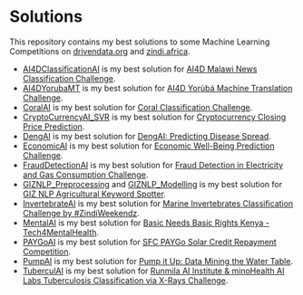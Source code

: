 # Solutions
This repository contains my best solutions to some Machine Learning Competitions on [drivendata.org](https://www.drivendata.org) and [zindi.africa](https://zindi.africa).

* [AI4DClassificationAI](https://github.com/kogni7git/solutions/blob/main/AI4DClassificationAI.ipynb) is my best solution for [AI4D Malawi News Classification Challenge](https://zindi.africa/competitions/ai4d-malawi-news-classification-challenge).
* [AI4DYorubaMT](https://github.com/kogni7git/solutions/blob/main/AI4DYorubaMT.ipynb) is my best solution for [AI4D Yorùbá Machine Translation Challenge](https://zindi.africa/competitions/ai4d-yoruba-machine-translation-challenge).
* [CoralAI](https://github.com/kogni7git/solutions/blob/main/CoralAI.ipynb) is my best solution for [Coral Classification Challenge](https://zindi.africa/competitions/coral-classification-challenge).
* [CryptoCurrencyAI_SVR](https://github.com/kogni7git/solutions/blob/main/CryptoCurrencyAI_SVR.ipynb) is my best solution for [Cryptocurrency Closing Price Prediction](https://zindi.africa/competitions/cryptocurrency-closing-price-prediction).
* [DengAI](https://github.com/kogni7git/solutions/blob/main/DengAI.jl) is my best solution for [DengAI: Predicting Disease Spread](https://www.drivendata.org/competitions/44/dengai-predicting-disease-spread/).
* [EconomicAI](https://github.com/kogni7git/solutions/blob/main/EconomicAI.ipynb) is my best solution for [Economic Well-Being Prediction Challenge](https://zindi.africa/competitions/economic-well-being-prediction-challenge).
* [FraudDetectionAI](https://github.com/kogni7git/solutions/blob/main/FraudDetectionAI.ipynb) is my best solution for [Fraud Detection in Electricity and Gas Consumption Challenge](https://zindi.africa/competitions/ai-hack-tunisia-4-predictive-analytics-challenge-1).
* [GIZNLP_Preprocessing](https://github.com/kogni7git/solutions/blob/main/GIZNLP_Preprocessing.ipynb) and [GIZNLP_Modelling](https://github.com/kogni7git/solutions/blob/main/GIZNLP_Modelling.ipynb) is my best solution for [GIZ NLP Agricultural Keyword Spotter](https://zindi.africa/competitions/giz-nlp-agricultural-keyword-spotter).
* [InvertebrateAI](https://github.com/kogni7git/solutions/blob/main/InvertebrateAI.ipynb) is my best solution for [Marine Invertebrates Classification Challenge by #ZindiWeekendz](https://zindi.africa/competitions/marine-invertebrates-classification-challenge).
* [MentalAI](https://github.com/kogni7git/solutions/blob/main/MentalAI.ipynb) is my best solution for [Basic Needs Basic Rights Kenya - Tech4MentalHealth](https://zindi.africa/competitions/basic-needs-basic-rights-kenya-tech4mentalhealth).
* [PAYGoAI](https://github.com/kogni7git/solutions/blob/main/PAYGoAI.ipynb) is my best solution for [SFC PAYGo Solar Credit Repayment Competition](https://zindi.africa/competitions/sfc-paygo-solar-credit-repayment-competition).
* [PumpAI](https://github.com/kogni7git/solutions/blob/main/PumpAI.R) is my best solution for [Pump it Up: Data Mining the Water Table](https://www.drivendata.org/competitions/7/pump-it-up-data-mining-the-water-table/).
* [TuberculAI](https://github.com/kogni7git/solutions/blob/main/TuberculAI.ipynb) is my best solution for [Runmila AI Institute & minoHealth AI Labs Tuberculosis Classification via X-Rays Challenge](https://zindi.africa/competitions/runmila-ai-institute-minohealth-ai-labs-tuberculosis-classification-via-x-rays-challenge).

